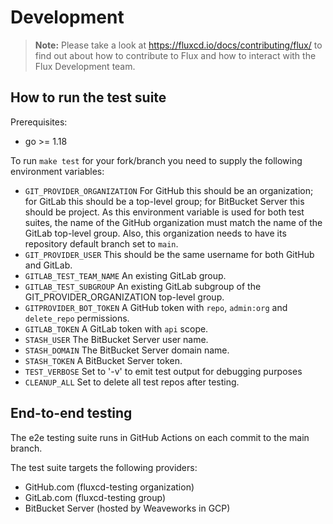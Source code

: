 # Development

> **Note:** Please take a look at <https://fluxcd.io/docs/contributing/flux/>
> to find out about how to contribute to Flux and how to interact with the
> Flux Development team.

## How to run the test suite

Prerequisites:
* go >= 1.18

To run `make test` for your fork/branch you need to supply the following environment variables:

- `GIT_PROVIDER_ORGANIZATION` For GitHub this should be an organization; for GitLab this should be a top-level group; for BitBucket Server this should be project. As this environment variable is used for both test suites, the name of the GitHub organization must match the name of the GitLab top-level group. Also, this organization needs to have its repository default branch set to `main`.
- `GIT_PROVIDER_USER` This should be the same username for both GitHub and GitLab.
- `GITLAB_TEST_TEAM_NAME` An existing GitLab group.
- `GITLAB_TEST_SUBGROUP` An existing GitLab subgroup of the GIT_PROVIDER_ORGANIZATION top-level group.
- `GITPROVIDER_BOT_TOKEN` A GitHub token with `repo`, `admin:org` and `delete_repo` permissions.
- `GITLAB_TOKEN` A GitLab token with `api` scope.
- `STASH_USER` The BitBucket Server user name.
- `STASH_DOMAIN` The BitBucket Server domain name.
- `STASH_TOKEN` A BitBucket Server token.
- `TEST_VERBOSE` Set to '-v' to emit test output for debugging purposes
- `CLEANUP_ALL` Set to delete all test repos after testing.

## End-to-end testing

The e2e testing suite runs in GitHub Actions on each commit to the main branch.

The test suite targets the following providers:

* GitHub.com (fluxcd-testing organization)
* GitLab.com (fluxcd-testing group)
* BitBucket Server (hosted by Weaveworks in GCP)
